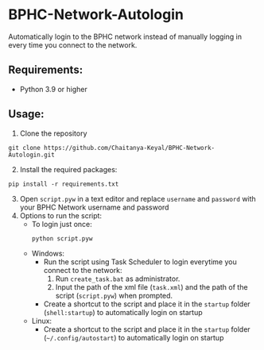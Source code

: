 # BPHC-Network-Autologin

Automatically login to the BPHC network instead of manually logging in every time you connect to the network.

## Requirements:

- Python 3.9 or higher

## Usage:

1. Clone the repository

```
git clone https://github.com/Chaitanya-Keyal/BPHC-Network-Autologin.git
```

2. Install the required packages:

```
pip install -r requirements.txt
```

3. Open `script.pyw` in a text editor and replace `username` and `password` with your BPHC Network username and password
4. Options to run the script:
   - To login just once:
     ```
     python script.pyw
     ```
   - Windows:
     - Run the script using Task Scheduler to login everytime you connect to the network:
       1. Run `create_task.bat` as administrator.
       2. Input the path of the xml file (`task.xml`) and the path of the script (`script.pyw`) when prompted.
     - Create a shortcut to the script and place it in the `startup` folder (`shell:startup`) to automatically login on startup
   - Linux:
     - Create a shortcut to the script and place it in the `startup` folder (`~/.config/autostart`) to automatically login on startup
